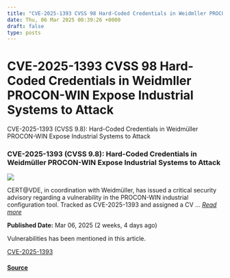 ```yaml
---
title: "CVE-2025-1393 CVSS 98 Hard-Coded Credentials in Weidmller PROCON-WIN Expose Industrial Systems to Attack"
date: Thu, 06 Mar 2025 00:39:26 +0000
draft: false
type: posts
---
```

# CVE-2025-1393 CVSS 98 Hard-Coded Credentials in Weidmller PROCON-WIN Expose Industrial Systems to Attack





 CVE-2025-1393 (CVSS 9.8): Hard-Coded Credentials in Weidmüller PROCON-WIN Expose Industrial Systems to Attack 

### CVE-2025-1393 (CVSS 9.8): Hard-Coded Credentials in Weidmüller PROCON-WIN Expose Industrial Systems to Attack

![](https://upload.cvefeed.io/news/33694/thumbnail.jpg)

CERT@VDE, in coordination with Weidmüller, has issued a critical security advisory regarding a vulnerability in the PROCON-WIN industrial configuration tool. Tracked as CVE-2025-1393 and assigned a CV ... [_Read more_](https://securityonline.info/cve-2025-1393-cvss-9-8-hard-coded-credentials-in-weidmuller-procon-win-expose-industrial-systems-to-attack/)

**Published Date:** Mar 06, 2025 (2 weeks, 4 days ago)

Vulnerabilities has been mentioned in this article.

[CVE-2025-1393](https://cvefeed.io/vuln/detail/CVE-2025-1393)

#### [Source](https://securityonline.info/cve-2025-1393-cvss-9-8-hard-coded-credentials-in-weidmuller-procon-win-expose-industrial-systems-to-attack/)

